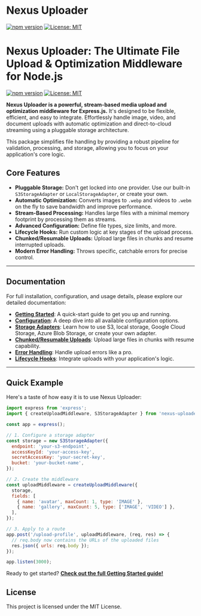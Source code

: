# Nexus Uploader

[![npm version](https://img.shields.io/npm/v/nexus-uploader.svg)](https://www.npmjs.com/package/nexus-uploader)
[![License: MIT](https://img.shields.io/badge/License-MIT-yellow.svg)](https://opensource.org/licenses/MIT)

# Nexus Uploader: The Ultimate File Upload & Optimization Middleware for Node.js

[![npm version](https://img.shields.io/npm/v/nexus-uploader.svg)](https://www.npmjs.com/package/nexus-uploader)
[![License: MIT](https://img.shields.io/badge/License-MIT-yellow.svg)](https://opensource.org/licenses/MIT)

**Nexus Uploader is a powerful, stream-based media upload and optimization middleware for Express.js.** It's designed to be flexible, efficient, and easy to integrate. Effortlessly handle image, video, and document uploads with automatic optimization and direct-to-cloud streaming using a pluggable storage architecture.

This package simplifies file handling by providing a robust pipeline for validation, processing, and storage, allowing you to focus on your application's core logic.

## Core Features

- **Pluggable Storage:** Don't get locked into one provider. Use our built-in `S3StorageAdapter` or `LocalStorageAdapter`, or create your own.
- **Automatic Optimization:** Converts images to `.webp` and videos to `.webm` on the fly to save bandwidth and improve performance.
- **Stream-Based Processing:** Handles large files with a minimal memory footprint by processing them as streams.
- **Advanced Configuration:** Define file types, size limits, and more.
- **Lifecycle Hooks:** Run custom logic at key stages of the upload process.
- **Chunked/Resumable Uploads:** Upload large files in chunks and resume interrupted uploads.
- **Modern Error Handling:** Throws specific, catchable errors for precise control.

---

## Documentation

For full installation, configuration, and usage details, please explore our detailed documentation:

- **[Getting Started](./docs/getting-started.md)**: A quick-start guide to get you up and running.
- **[Configuration](./docs/configuration.md)**: A deep dive into all available configuration options.
- **[Storage Adapters](./docs/storage-adapters.md)**: Learn how to use S3, local storage, Google Cloud Storage, Azure Blob Storage, or create your own adapter.
- **[Chunked/Resumable Uploads](./docs/chunked-uploads.md)**: Upload large files in chunks with resume capability.
- **[Error Handling](./docs/error-handling.md)**: Handle upload errors like a pro.
- **[Lifecycle Hooks](./docs/lifecycle-hooks.md)**: Integrate uploads with your application's logic.

---

## Quick Example

Here's a taste of how easy it is to use Nexus Uploader:

```javascript
import express from 'express';
import { createUploadMiddleware, S3StorageAdapter } from 'nexus-uploader';

const app = express();

// 1. Configure a storage adapter
const storage = new S3StorageAdapter({
  endpoint: 'your-s3-endpoint',
  accessKeyId: 'your-access-key',
  secretAccessKey: 'your-secret-key',
  bucket: 'your-bucket-name',
});

// 2. Create the middleware
const uploadMiddleware = createUploadMiddleware({
  storage,
  fields: [
    { name: 'avatar', maxCount: 1, type: 'IMAGE' },
    { name: 'gallery', maxCount: 5, type: ['IMAGE', 'VIDEO'] },
  ],
});

// 3. Apply to a route
app.post('/upload-profile', uploadMiddleware, (req, res) => {
  // req.body now contains the URLs of the uploaded files
  res.json({ urls: req.body });
});

app.listen(3000);
```

Ready to get started? **[Check out the full Getting Started guide!](./docs/getting-started.md)**

## License

This project is licensed under the MIT License.
